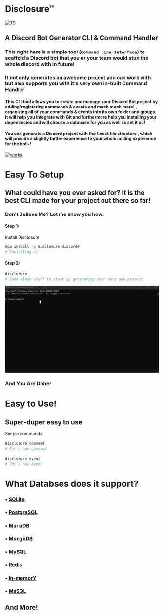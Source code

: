 # Disclosure™
[![TS](https://forthebadge.com/images/badges/made-with-typescript.svg)]()
## A Discord Bot Generator CLI & Command Handler
### This right here is a simple tool (`` Command Line Interface ``) to scaffold a Discord bot that you or your team would stun the whole discord with in future! 
### It not only generates an awesome project you can work with but also supports you with it's very own in-built Command Handler

#### This CLI tool allows you to create and manage your Discord Bot project by adding/registering commands & events and **much much more!** , organizing all of your commands & events into its own folder and groups. It will help you Integrate with Git and furthermore help you installing your dependecies and will choose a database for you as well as set it up!

#### You can generate a Discord project with the finest file structure , which will provide a slightly better experience to your whole coding experience for the bot~!
[![works](https://forthebadge.com/images/badges/it-works-why.svg)]() <br>

# Easy To Setup

## What could have you ever asked for? It is the best CLI made for your project out there so far!
### Don't Believe Me? Let me show you how:

#### Step 1: 
Install Disclosure 
```sh <br> 
npm install -g disclosure-discord#
# Installing it
``` 
#### Step 2:
```sh <br>
disclosure
# Some sleek stuff to start up generating your very own project
```
![done](https://github.com/ZeroDiscord/disclosure/blob/main/test.gif)
### And You Are Done!

# Easy to Use!
## Super-duper easy to use 
Simple commands 
```sh <br> 
disclosure command 
# For a new command

disclosure event
# For a new event
```

# What Databses does it support?

### • [SQLite](https://www.sqlite.org/index.html)
### • [PostgreSQL](https://www.postgresql.org/)
### • [MariaDB](https://mariadb.org/)
### • [MongoDB](https://www.mongodb.com/)
### • [MySQL](https://www.mysql.com/)
### • [Redis](https://redis.io/)
### • [In-memorY](https://en.wikipedia.org/wiki/In-memory_database)
### • [MsSQL](https://en.wikipedia.org/wiki/Microsoft_SQL_Server)
## And More!

